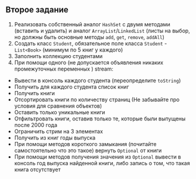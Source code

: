 ## Второе задание

1) Реализовать собственный аналог `HashSet` с двумя методами 
(вставить и удалить) и аналог `ArrayList`/`LinkedList` 
(листы на выбор, но должны быть основные методы `add`, `get`, `remove`, `addAll`)
2) Создать класс `Student`, обязательное поле класса `Student` - 
`List<Book>` (минимум по 5 книг у каждого)
3) Заполнить коллекцию студентами
4) При помощи одного (не допускается объявления никаких промежуточных переменных
) stream:
- Вывести в консоль каждого студента (переопределите `toString`)
- Получить для каждого студента список книг
- Получить книги
- Отсортировать книги по количеству страниц (Не забывайте про условия для сравнения объектов)
- Оставить только уникальные книги
- Отфильтровать книги, оставив только те, которые были выпущены после 2000 года
- Ограничить стрим на 3 элементах
- Получить из книг годы выпуска
- При помощи методов короткого замыкания (почитайте самостоятельно что это такое) вернуть `Optional` от книги
- При помощи методов получения значения из `Optional` вывести в консоль год 
выпуска найденной книги, либо запись о том, что такая книга отсутствует